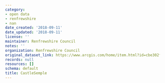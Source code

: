 ```yaml
---
category:
- open data
- renfrewshire
- nan
date_created: '2018-09-11'
date_updated: '2018-09-11'
license: ''
maintainer: Renfrewshire Council
notes: ''
organization: Renfrewshire Council
original_dataset_link: https://www.arcgis.com/home/item.html?id=cbe302f1424f4cfe94524ba37dacf0c2
records: null
resources: []
schema: default
title: CastleSemple
---
```


